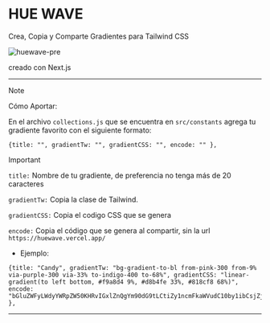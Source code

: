 # HUE WAVE
Crea, Copia y Comparte Gradientes para Tailwind CSS

![huewave-pre](https://github.com/Esteban-Montecinos/hue-wave/assets/81337401/8c50d57f-9d8f-480f-a2d1-5efd7ced81af)

creado con Next.js

---

> [!NOTE] 
> Cómo Aportar:
>
> En el archivo `collections.js` que se encuentra en `src/constants` agrega tu gradiente favorito con el siguiente formato:

````
{title: "", gradientTw: "", gradientCSS: "", encode: "" },
````

> [!IMPORTANT]
>
> `title:` Nombre de tu gradiente, de preferencia no tenga más de 20 caracteres
>
> `gradientTw:` Copia la clase de Tailwind.
>
>`gradientCSS:` Copia el codigo CSS que se genera
>
> `encode:` Copia el código que se genera al compartir, sin la url `https://huewave.vercel.app/`

- Ejemplo:
````
{title: "Candy", gradientTw: "bg-gradient-to-bl from-pink-300 from-9% via-purple-300 via-33% to-indigo-400 to-68%", gradientCSS: "linear-gradient(to left bottom, #f9a8d4 9%, #d8b4fe 33%, #818cf8 68%)", encode: "bGluZWFyLWdyYWRpZW50KHRvIGxlZnQgYm90dG9tLCtiZy1ncmFkaWVudC10by1ibCsjZjlhOGQ0K2Zyb20tcGluay0zMDArI2Q4YjRmZSt2aWEtcHVycGxlLTMwMCsjODE4Y2Y4K3RvLWluZGlnby00MDArOSUrZnJvbS05JSszMyUrdmlhLTMzJSs2OCUrdG8tNjgl" },
````

---
